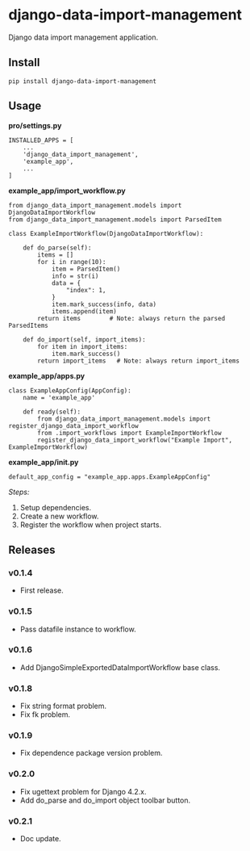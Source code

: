 # django-data-import-management

Django data import management application.


## Install

```
pip install django-data-import-management
```

## Usage

**pro/settings.py**

```
INSTALLED_APPS = [
    ...
    'django_data_import_management',
    'example_app',
    ...
]
```

**example_app/import_workflow.py**

```
from django_data_import_management.models import DjangoDataImportWorkflow
from django_data_import_management.models import ParsedItem

class ExampleImportWorkflow(DjangoDataImportWorkflow):

    def do_parse(self):
        items = []
        for i in range(10):
            item = ParsedItem()
            info = str(i)
            data = {
                "index": 1,
            }
            item.mark_success(info, data)
            items.append(item)
        return items        # Note: always return the parsed ParsedItems
    
    def do_import(self, import_items):
        for item in import_items:
            item.mark_success()
        return import_items   # Note: always return import_items

```

**example_app/apps.py**

```
class ExampleAppConfig(AppConfig):
    name = 'example_app'

    def ready(self):
        from django_data_import_management.models import register_django_data_import_workflow
        from .import_workflows import ExampleImportWorkflow
        register_django_data_import_workflow("Example Import", ExampleImportWorkflow)
```

**example_app/__init__.py**

```
default_app_config = "example_app.apps.ExampleAppConfig"
```

*Steps:*

1. Setup dependencies.
1. Create a new workflow.
1. Register the workflow when project starts.

## Releases



### v0.1.4

- First release.

### v0.1.5

- Pass datafile instance to workflow.

### v0.1.6

- Add DjangoSimpleExportedDataImportWorkflow base class. 

### v0.1.8

- Fix string format problem.
- Fix fk problem.

### v0.1.9

- Fix dependence package version problem.

### v0.2.0

- Fix ugettext problem for Django 4.2.x.
- Add do_parse and do_import object toolbar button.

### v0.2.1

- Doc update.
